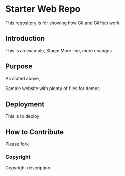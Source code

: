 # Starter Web Repo

This repository is for showing how Git and GitHub work

## Introduction
This is an example, Stagin
More line, more changes

## Purpose
As stated above,


Sample website with plenty of files for demos

## Deployment

This is to deploy

## How to Contribute
Please fork

### Copyright

Copyright description